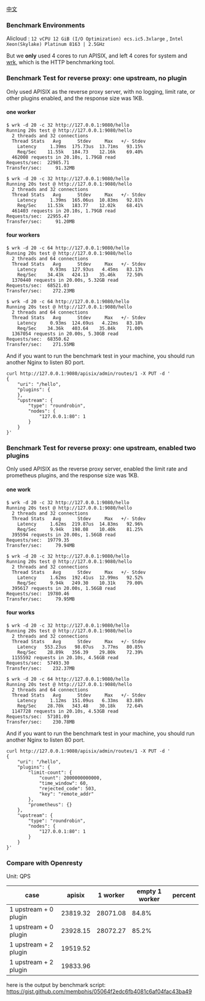 [中文](benchmark-cn.md)

### Benchmark Environments

Alicloud : `12 vCPU 12 GiB (I/O Optimization) ecs.ic5.3xlarge` , `Intel Xeon(Skylake) Platinum 8163 | 2.5GHz`

But we **only** used 4 cores to run APISIX, and left 4 cores for system and [wrk](https://github.com/wg/wrk), which is the HTTP benchmarking tool.

### Benchmark Test for reverse proxy: **one upstream, no plugin** 

Only used APISIX as the reverse proxy server, with no logging, limit rate, or other plugins enabled, and the response size was 1KB.

#### one worker

```
$ wrk -d 20 -c 32 http://127.0.0.1:9080/hello
Running 20s test @ http://127.0.0.1:9080/hello
  2 threads and 32 connections
  Thread Stats   Avg      Stdev     Max   +/- Stdev
    Latency     1.39ms  175.73us  13.71ms   93.15%
    Req/Sec    11.55k   184.73    12.16k    69.40%
  462008 requests in 20.10s, 1.79GB read
Requests/sec:  22985.71
Transfer/sec:     91.32MB

$ wrk -d 20 -c 32 http://127.0.0.1:9080/hello
Running 20s test @ http://127.0.0.1:9080/hello
  2 threads and 32 connections
  Thread Stats   Avg      Stdev     Max   +/- Stdev
    Latency     1.39ms  165.06us  10.83ms   92.81%
    Req/Sec    11.53k   183.77    12.02k    68.41%
  461403 requests in 20.10s, 1.79GB read
Requests/sec:  22955.47
Transfer/sec:     91.20MB
```

#### four workers

```
$ wrk -d 20 -c 64 http://127.0.0.1:9080/hello
Running 20s test @ http://127.0.0.1:9080/hello
  2 threads and 64 connections
  Thread Stats   Avg      Stdev     Max   +/- Stdev
    Latency     0.93ms  127.93us   4.45ms   83.13%
    Req/Sec    34.43k   424.13    35.46k    72.50%
  1370440 requests in 20.00s, 5.32GB read
Requests/sec:  68521.03
Transfer/sec:    272.23MB

$ wrk -d 20 -c 64 http://127.0.0.1:9080/hello
Running 20s test @ http://127.0.0.1:9080/hello
  2 threads and 64 connections
  Thread Stats   Avg      Stdev     Max   +/- Stdev
    Latency     0.93ms  124.69us   4.22ms   83.18%
    Req/Sec    34.36k   403.64    35.84k    71.00%
  1367054 requests in 20.00s, 5.30GB read
Requests/sec:  68350.62
Transfer/sec:    271.55MB
```


And if you want to run the benchmark test in your machine, you should run another Nginx to listen 80 port.

```shell
curl http://127.0.0.1:9080/apisix/admin/routes/1 -X PUT -d '
{
    "uri": "/hello",
    "plugins": {
    },
    "upstream": {
        "type": "roundrobin",
        "nodes": {
            "127.0.0.1:80": 1
        }
    }
}'
```

### Benchmark Test for reverse proxy: **one upstream, enabled two plugins**

Only used APISIX as the reverse proxy server, enabled the limit rate and prometheus plugins, and the response size was 1KB.

#### one work

```
$ wrk -d 20 -c 32 http://127.0.0.1:9080/hello
Running 20s test @ http://127.0.0.1:9080/hello
  2 threads and 32 connections
  Thread Stats   Avg      Stdev     Max   +/- Stdev
    Latency     1.62ms  219.87us  14.83ms   92.96%
    Req/Sec     9.94k   198.08    10.40k    81.25%
  395594 requests in 20.00s, 1.56GB read
Requests/sec:  19779.35
Transfer/sec:     79.94MB

$ wrk -d 20 -c 32 http://127.0.0.1:9080/hello
Running 20s test @ http://127.0.0.1:9080/hello
  2 threads and 32 connections
  Thread Stats   Avg      Stdev     Max   +/- Stdev
    Latency     1.62ms  192.41us  12.99ms   92.52%
    Req/Sec     9.94k   249.30    10.31k    79.00%
  395617 requests in 20.00s, 1.56GB read
Requests/sec:  19780.46
Transfer/sec:     79.95MB
```

#### four works

```
$ wrk -d 20 -c 32 http://127.0.0.1:9080/hello
Running 20s test @ http://127.0.0.1:9080/hello
  2 threads and 32 connections
  Thread Stats   Avg      Stdev     Max   +/- Stdev
    Latency   553.23us   98.07us   3.77ms   80.85%
    Req/Sec    28.89k   356.39    29.80k    72.39%
  1155592 requests in 20.10s, 4.56GB read
Requests/sec:  57493.30
Transfer/sec:    232.37MB

$ wrk -d 20 -c 64 http://127.0.0.1:9080/hello
Running 20s test @ http://127.0.0.1:9080/hello
  2 threads and 64 connections
  Thread Stats   Avg      Stdev     Max   +/- Stdev
    Latency     1.12ms  151.09us   6.33ms   83.88%
    Req/Sec    28.70k   343.48    30.18k    72.64%
  1147728 requests in 20.10s, 4.53GB read
Requests/sec:  57101.09
Transfer/sec:    230.78MB
```


And if you want to run the benchmark test in your machine, you should run another Nginx to listen 80 port.

```shell
curl http://127.0.0.1:9080/apisix/admin/routes/1 -X PUT -d '
{
    "uri": "/hello",
    "plugins": {
        "limit-count": {
            "count": 2000000000000,
            "time_window": 60,
            "rejected_code": 503,
            "key": "remote_addr"
        },
        "prometheus": {}
    },
    "upstream": {
        "type": "roundrobin",
        "nodes": {
            "127.0.0.1:80": 1
        }
    }
}'
```

### Compare with Openresty


Unit: QPS

|case |	apisix|  1 worker|	empty 1 worker|	percent |
| -- |  --|   ---|  ---| --- | 
|1 upstream + 0 plugin|	23819.32|	28071.08|	84.8%
|1 upstream + 0 plugin|	23928.15|	28072.27|	85.2%
|1 upstream + 2 plugin|	19519.52|		
|1 upstream + 2 plugin|	19833.96|

here is the output by benchmark script:
https://gist.github.com/membphis/05064f2edc6fb4081c6af04fac43ba49
